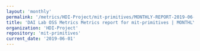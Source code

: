 ```yaml
---
layout: 'monthly'
permalink: '/metrics/HDI-Project/mit-primitives/MONTHLY-REPORT-2019-06-01/'
title: 'DAI Lab OSS Metrics Metrics report for mit-primitives | MONTHLY-REPORT-2019-06-01'
organization: 'HDI-Project'
repository: 'mit-primitives'
current_date: '2019-06-01'
---
```

